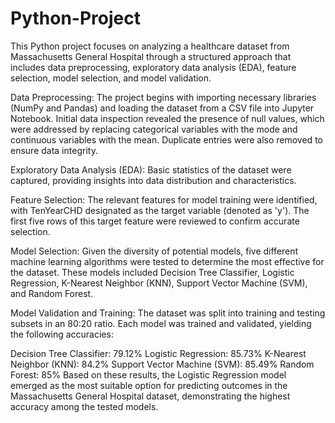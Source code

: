 # Python-Project
This Python project focuses on analyzing a healthcare dataset from Massachusetts General Hospital through a structured approach that includes data preprocessing, exploratory data analysis (EDA), feature selection, model selection, and model validation.

Data Preprocessing: The project begins with importing necessary libraries (NumPy and Pandas) and loading the dataset from a CSV file into Jupyter Notebook. Initial data inspection revealed the presence of null values, which were addressed by replacing categorical variables with the mode and continuous variables with the mean. Duplicate entries were also removed to ensure data integrity.

Exploratory Data Analysis (EDA): Basic statistics of the dataset were captured, providing insights into data distribution and characteristics.

Feature Selection: The relevant features for model training were identified, with TenYearCHD designated as the target variable (denoted as 'y'). The first five rows of this target feature were reviewed to confirm accurate selection.

Model Selection: Given the diversity of potential models, five different machine learning algorithms were tested to determine the most effective for the dataset. These models included Decision Tree Classifier, Logistic Regression, K-Nearest Neighbor (KNN), Support Vector Machine (SVM), and Random Forest.

Model Validation and Training: The dataset was split into training and testing subsets in an 80:20 ratio. Each model was trained and validated, yielding the following accuracies:

Decision Tree Classifier: 79.12%
Logistic Regression: 85.73%
K-Nearest Neighbor (KNN): 84.2%
Support Vector Machine (SVM): 85.49%
Random Forest: 85%
Based on these results, the Logistic Regression model emerged as the most suitable option for predicting outcomes in the Massachusetts General Hospital dataset, demonstrating the highest accuracy among the tested models.



